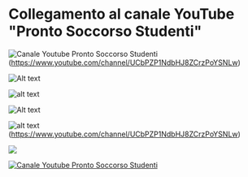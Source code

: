 # Collegamento al canale YouTube "Pronto Soccorso Studenti"


![Canale Youtube Pronto Soccorso Studenti]([./Immagini/icona_canale.png?raw=true](https://github.com/ProSoSt/ProntoSoccorsoStudenti/blob/main/Immagini/Logo%2001%20-%20Icona.jpg))(https://www.youtube.com/channel/UCbPZP1NdbHJ8ZCrzPoYSNLw)

![Alt text](./Immagini/icona_canale.png?raw=true)

![alt text](https://github.com/ProSoSt/ProntoSoccorsoStudenti/edit/main/Immagini/icona_canale.png?raw=true)

![Alt text](relative%20path/to/img.jpg?raw=true "Title")

![alt text](<img src="https://github.com/ProSoSt/ProntoSoccorsoStudenti/edit/main/Immagini/icona_canale.png">)(https://www.youtube.com/channel/UCbPZP1NdbHJ8ZCrzPoYSNLw)

[<img src="path/to/image.png">](https://link-to-your-URL/)



[![Canale Youtube Pronto Soccorso Studenti](Immagini/icona_canale.png)](https://www.youtube.com/channel/UCbPZP1NdbHJ8ZCrzPoYSNLw)
